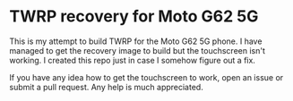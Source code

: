 # TWRP recovery for Moto G62 5G
This is my attempt to build TWRP for the Moto G62 5G phone. I have managed to get the recovery image to build but the touchscreen isn't working. I created this repo just in case I somehow figure out a fix.

If you have any idea how to get the touchscreen to work, open an issue or submit a pull request. Any help is much appreciated.
